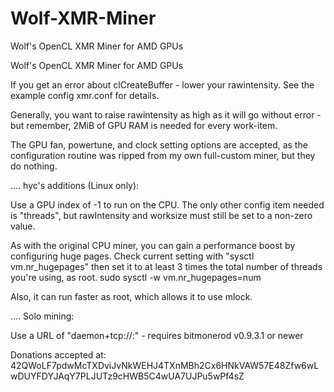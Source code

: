 # Wolf-XMR-Miner
Wolf's OpenCL XMR Miner for AMD GPUs

Wolf's OpenCL XMR Miner for AMD GPUs

If you get an error about clCreateBuffer - lower your rawintensity. See the example config xmr.conf for details.

Generally, you want to raise rawintensity as high as it will go without error - but remember, 2MiB of GPU RAM is needed for every work-item.

The GPU fan, powertune, and clock setting options are accepted, as the configuration routine was ripped from my own full-custom miner, but they do nothing.

.... hyc's additions (Linux only):

Use a GPU index of -1 to run on the CPU. The only other config item needed is "threads", but rawIntensity and worksize must still be set to a non-zero value.

As with the original CPU miner, you can gain a performance boost by configuring huge pages. Check current setting with "sysctl vm.nr_hugepages" then set it to at least 3 times the total number of threads you're using, as root. sudo sysctl -w vm.nr_hugepages=num

Also, it can run faster as root, which allows it to use mlock.

.... Solo mining:

Use a URL of "daemon+tcp://:" - requires bitmonerod v0.9.3.1 or newer

Donations accepted at: 42QWoLF7pdwMcTXDviJvNkWEHJ4TXnMBh2Cx6HNkVAW57E48Zfw6wLwDUYFDYJAqY7PLJUTz9cHWB5C4wUA7UJPu5wPf4sZ
